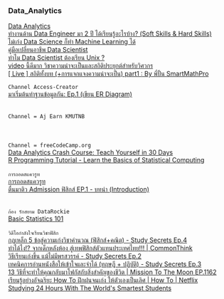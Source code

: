 ### Data_Analytics
[Data Analytics](https://blog.datath.com/data-analytics-manager-at-predictive/?fbclid=IwAR1Y_VpPK-y3TrDtWpbWYszpzVO3W_N4VP7hQoS2O_69YkbXPZYzRkcnQoI)<br>
[ทำงานด้าน Data Engineer มา 2 ปี ได้เรียนรู้อะไรบ้าง? (Soft Skills & Hard Skills)](https://blog.datath.com/data-engineer-soft-skills-hard-skills/)<br>
[ไม่เก่ง Data Science ก็ทำ Machine Learning ได้](https://blog.datath.com/cloud-data-science/)<br>
[คู่มือเปลี่ยนอาชีพ Data Scientist](https://blog.datath.com/data-scientist/)<br>
[ทำไม Data Scientist ต้องเรียน Unix ?](https://blog.datath.com/data-scientist-unix/)<br>
[video นี้ดีมาก วิชาความน่าจะเป็นและสถิติประยุกต์สำหรับวิศวกร](https://www.youtube.com/watch?v=kUv3gaq7Jpw)<br>
[[ Live ] สถิติทั้งบท (+การแจกแจงความน่าจะเป็น) part1 : By พี่ปั้น SmartMathPro](https://www.youtube.com/watch?v=VKblxmZfJ58)<br>

``` Channel Access-Creator ```<br>
[มาเริ่มต้นทำฐานข้อมูลกัน: Ep.1 (เขียน ER Diagram)](https://www.youtube.com/watch?v=HuztS7t9hZc)<br>
[]()<br>
[]()<br>
``` Channel = Aj Earn KMUTNB ```<br>
[]()<br>
[]()<br>
[]()<br>
```Channel = freeCodeCamp.org```<br>
[Data Analytics Crash Course: Teach Yourself in 30 Days](https://www.youtube.com/watch?v=jcTj6FgWOpo)<br>
[R Programming Tutorial - Learn the Basics of Statistical Computing](https://www.youtube.com/watch?v=_V8eKsto3Ug)<br>
[]()<br>
```การถอดสแควรูท```<br>
[การถอดสแควรูท](https://www.youtube.com/watch?v=pqOs_CTKQTw)<br>
[ตื่นมาติว Admission ฟิสิกส์ EP.1 - บทนำ (Introduction)](https://www.youtube.com/watch?v=8pBjNgQn4wI)<br>
[]()<br>
[]()<br>
```ก้อง รักสยาม DataRockie```<br>
[Basic Statistics 101](https://www.youtube.com/watch?v=6WdLwsrXTNA&t=478s)<br>
[]()<br>
```วิดีโอกำลังใจเรียนวิชาฟิสิก```<br>
[กฎเหล็ก 5 ข้อสู่ความเก่งวิชาคำนวณ (ฟิสิกส์+คณิต) - Study Secrets Ep.4](https://www.youtube.com/watch?v=eE2mr7ykn9Q)<br>
[ทำได้ไง!? จากเด็กหลังห้อง สู่เทพฟิสิกส์ตัวแทนประเทศไทย!!! | CommonThink](https://www.youtube.com/watch?v=EqcJp6wJcfk)<br>
[วิธีเรียนเก่งขึ้น แม้ไม่มีพรสวรรค์ - Study Secrets Ep.2](https://www.youtube.com/watch?v=PrI9JGjnuHo)<br>
[เทคนิคการอ่านหนังสือให้เข้าใจและจำได้ (ทฤษฎี + ปฏิบัติ) - Study Secrets Ep.3](https://www.youtube.com/watch?v=lsw2LYM3ymE)<br>
[13 วิธีที่จะทำให้คุณกลับมาโฟกัสกับสิ่งสำคัญของชีวิต | Mission To The Moon EP.1162](https://www.youtube.com/watch?v=yEewC0EO7jg)<br>
[เรียนรู้อย่างอัจฉริยะ How To ฝึกฝนจนเก่ง ให้ตัวเองเป็นเลิศ | How To | Netflix](https://www.youtube.com/watch?v=R1jYgRIY39o)<br>
[Studying 24 Hours With The World's Smartest Students](https://www.youtube.com/watch?v=u35PM5xRdaA)<br>
[]()<br>
